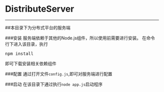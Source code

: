 ﻿# DistributeServer
------------------
##本目录下为分布式平台的服务端

###安装
服务端依赖于其他的Node.js组件，所以使用前需要进行安装。
在命令行下进入该目录，执行
<pre>npm install</pre>
即可下载安装相关依赖组件

###配置
通过打开文件<code>config.js</code>,即可对服务端进行配置

###启动
在该目录下通过执行<code>node app.js</code>启动程序